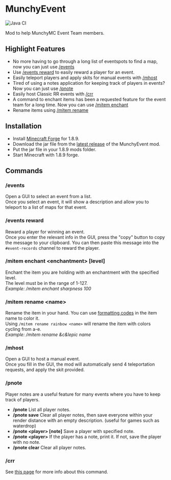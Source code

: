 # MunchyEvent
![Java CI](https://github.com/hpfxd/MunchyEvent/workflows/Java%20CI/badge.svg?branch=master)

Mod to help MunchyMC Event Team members.

## Highlight Features
- No more having to go through a long list of eventspots to find a map, now you can just use [/events](#events)
- Use [/events reward](#events-reward) to easily reward a player for an event.
- Easily teleport players and apply skits for manual events with [/mhost](#mhost)
- Tired of using a notes application for keeping track of players in events? Now you can just use [/pnote](#pnote)
- Easily host Classic RR events with [/crr](https://hpfxd.nl/MunchyEvent/docs/crr)
- A command to enchant items has been a requested feature for the event team for a long time. Now you can use [/mitem enchant](#mitem-enchant-enchantment-level)
- Rename items using [/mitem rename](#mitem-rename-name)

## Installation
- Install [Minecraft Forge](https://files.minecraftforge.net/maven/net/minecraftforge/forge/index_1.8.9.html) for 1.8.9.
- Download the jar file from the [latest release](https://github.com/hpfxd/MunchyEvent/releases/latest) of the MunchyEvent mod.
- Put the jar file in your 1.8.9 mods folder.
- Start Minecraft with 1.8.9 forge.

## Commands
### /events
Open a GUI to select an event from a list.  
Once you select an event, it will show a description and allow you to teleport to a list of maps for that event.
### /events reward
Reward a player for winning an event.  
Once you enter the relevant info in the GUI, press the "copy" button to copy the message to your clipboard.
You can then paste this message into the `#event-records` channel to reward the player.
### /mitem enchant &lt;enchantment&gt; [level]
Enchant the item you are holding with an enchantment with the specified level.  
The level must be in the range of 1-127.  
*Example: /mitem enchant sharpness 100*
### /mitem rename &lt;name&gt;
Rename the item in your hand.
You can use [formatting codes](https://minecraft.gamepedia.com/Formatting_codes) in the item name to color it.   
Using `/mitem rename rainbow <name>` will rename the item with colors cycling from a-e.  
*Example: /mitem rename &c&lepic name*
### /mhost
Open a GUI to host a manual event.  
Once you fill in the GUI, the mod will automatically send 4 teleportation requests, and apply the skit provided.
### /pnote
Player notes are a useful feature for many events where you have to keep track of players.  
  - **/pnote**
  List all player notes.
  - **/pnote save**
  Clear all player notes, then save everyone within your render distance with an empty description. (useful for games such as waterdrop)
  - **/pnote &lt;player&gt; [note]**
  Save a player with specified note.
  - **/pnote &lt;player&gt;**
  If the player has a note, print it. If not, save the player with no note.
  - **/pnote clear**
  Clear all player notes.

### /crr
See [this page](https://hpfxd.nl/MunchyEvent/docs/crr) for more info about this command.